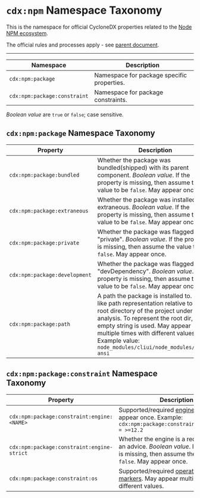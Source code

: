 # `cdx:npm` Namespace Taxonomy

This is the namespace for official CycloneDX properties related to the [Node NPM ecosystem](https://docs.npmjs.com/packages-and-modules).

The official rules and processes apply - see [parent document](../cdx.md).

----

| Namespace | Description |
|-----------|-------------|
| `cdx:npm:package` | Namespace for package specific properties. |
| `cdx:npm:package:constraint` | Namespace for package constraints. |

_Boolean value_ are `true` or `false`; case sensitive.

## `cdx:npm:package` Namespace Taxonomy

| Property | Description |
|----------|-------------|
| `cdx:npm:package:bundled` | Whether the package was bundled(shipped) with its parent component. _Boolean value_. If the property is missing, then assume the value to be `false`. May appear once. |
| `cdx:npm:package:extraneous` | Whether the package was installed extraneous. _Boolean value_. If the property is missing, then assume the value to be `false`. May appear once. |
| `cdx:npm:package:private` | Whether the package was flagged as "private". _Boolean value_. If the property is missing, then assume the value to be `false`. May appear once. |
| `cdx:npm:package:development` | Whether the package was flagged as "devDependency". _Boolean value_. If the property is missing, then assume the value to be `false`. May appear once. |
| `cdx:npm:package:path` | A path the package is installed to. Posix-like path representation relative to the root directory of the project under analysis. To represent the root dir, an empty string is used. May appear multiple times with different values. Example value: `node_modules/cliui/node_modules/strip-ansi` |

## `cdx:npm:package:constraint` Namespace Taxonomy

| Property | Description |
|----------|-------------|
| `cdx:npm:package:constraint:engine:<NAME>` | Supported/required [engine marker](https://docs.npmjs.com/cli/v8/configuring-npm/package-json#engines). May appear once. Example: `cdx:npm:package:constraint:engine:node = >=12.2`|
| `cdx:npm:package:constraint:engine-strict` | Whether the engine is a requirement, or an advice. _Boolean value_. If the property is missing, then assume the value to be `false`. May appear once. |
| `cdx:npm:package:constraint:os` | Supported/required [operating system markers](https://docs.npmjs.com/cli/v8/configuring-npm/package-json#os). May appear multiple times with different values. |

